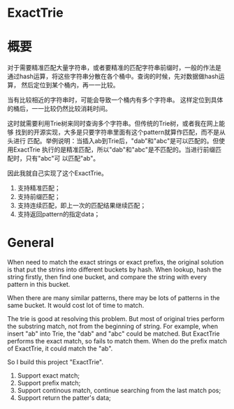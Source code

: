 # ExactTrie

# 概要

对于需要精准匹配大量字符串，或者要精准的匹配字符串前缀时，一般的作法是
通过hash运算，将这些字符串分散在各个桶中。查询的时候，先对数据做hash运算，
然后定位到某个桶内，再一一比较。

当有比较相近的字符串时，可能会导致一个桶内有多个字符串。
这样定位到具体的桶后，一一比较仍然比较消耗时间。

这时就需要利用Trie树来同时查询多个字符串。但传统的Trie树，或者我在网上能够
找到的开源实现，大多是只要字符串里面有这个pattern就算作匹配，而不是从头进行
匹配。举例说明：当插入ab到Trie后，"dab”和"abc"是可以匹配的。但使用ExactTrie
执行的是精准匹配，所以"dab"和"abc"是不匹配的。当进行前缀匹配时，只有"abc"可
以匹配"ab"。

因此我就自己实现了这个ExactTrie。  
1. 支持精准匹配；  
2. 支持前缀匹配；  
3. 支持连续匹配，即上一次的匹配结果继续匹配；  
4. 支持返回pattern的指定data；  


# General  

When need to match the exact strings or exact prefixs, the original solution
is that put the strins into different buckets by hash. When lookup, hash the
string firstly, then find one bucket, and compare the string with every pattern
in this bucket. 

When there are many similar patterns, there may be lots of patterns in the same
bucket. It would cost lot of time to match.

The trie is good at resolving this problem. But most of original tries perform
the substring match, not from the beginning of string. For example, when insert
"ab" into Trie, the "dab" and "abc" could be matched. But ExactTrie performs the
exact match, so fails to match them. When do the prefix match of ExactTrie, it 
could match the "ab".

So I build this project "ExactTrie".  
1. Support exact match;  
2. Support prefix match;  
3. Support continous match, continue searching from the last match pos;  
4. Support return the patter's data;  


